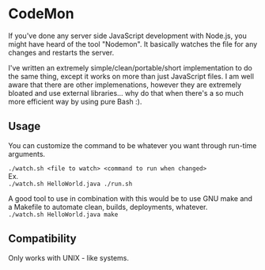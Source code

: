 # CodeMon
If you've done any server side JavaScript development with Node.js, you might have heard of the tool "Nodemon". It basically watches the file for any changes and restarts the server.  

I've written an extremely simple/clean/portable/short implementation to do the same thing, except it works on more than just JavaScript files. I am well aware that there are other implemenations, however they are extremely bloated and use external libraries... why do that when there's a so much more efficient way by using pure Bash :).

## Usage
You can customize the command to be whatever you want through run-time arguments.  

`./watch.sh <file to watch> <command to run when changed>`  
Ex.  
`./watch.sh HelloWorld.java ./run.sh`  

A good tool to use in combination with this would be to use GNU make and a Makefile to automate clean, builds, deployments, whatever.  
`./watch.sh HelloWorld.java make`  

## Compatibility
Only works with UNIX - like systems.
